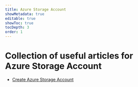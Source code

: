```yaml
---
title: Azure Storage Account
showMetadata: true
editable: true
showToc: true
tocDepth: 3
order: 1
---
```


# Collection of useful articles for Azure Storage Account
- [Create Azure Storage Account](create-azure-storage-account)
